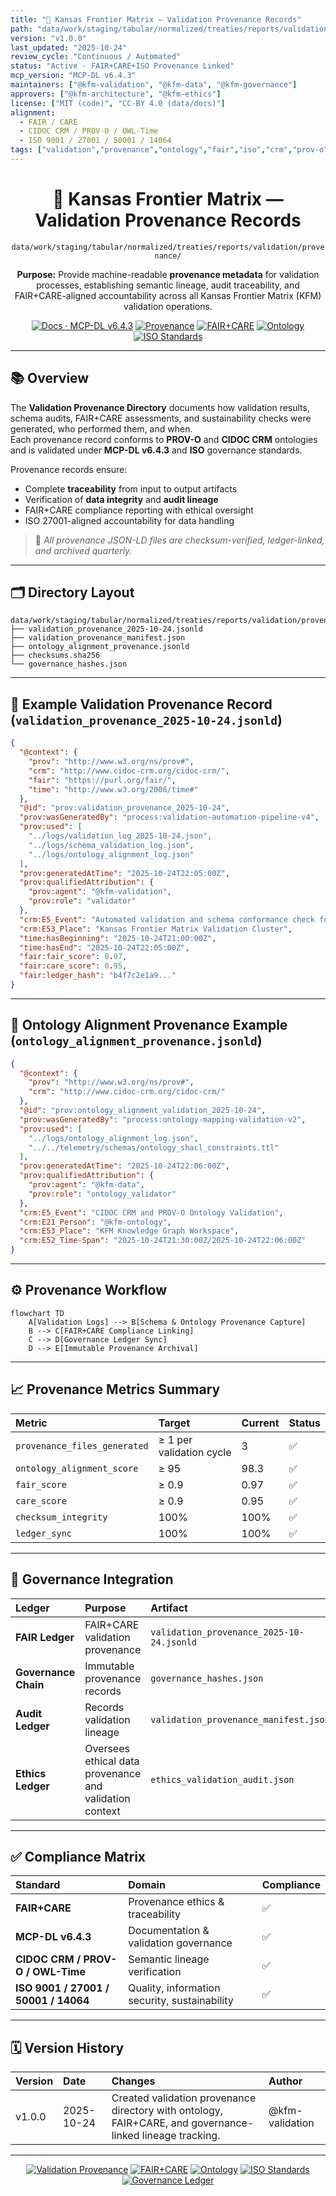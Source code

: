 ```yaml
---
title: "🔗 Kansas Frontier Matrix — Validation Provenance Records"
path: "data/work/staging/tabular/normalized/treaties/reports/validation/provenance/README.md"
version: "v1.0.0"
last_updated: "2025-10-24"
review_cycle: "Continuous / Automated"
status: "Active · FAIR+CARE+ISO Provenance Linked"
mcp_version: "MCP-DL v6.4.3"
maintainers: ["@kfm-validation", "@kfm-data", "@kfm-governance"]
approvers: ["@kfm-architecture", "@kfm-ethics"]
license: ["MIT (code)", "CC-BY 4.0 (data/docs)"]
alignment:
  - FAIR / CARE
  - CIDOC CRM / PROV-O / OWL-Time
  - ISO 9001 / 27001 / 50001 / 14064
tags: ["validation","provenance","ontology","fair","iso","crm","prov-o","audit","governance","data-lineage"]
---
```


<div align="center">

# 🔗 Kansas Frontier Matrix — **Validation Provenance Records**
`data/work/staging/tabular/normalized/treaties/reports/validation/provenance/`

**Purpose:** Provide machine-readable **provenance metadata** for validation processes, establishing semantic lineage, audit traceability, and FAIR+CARE-aligned accountability across all Kansas Frontier Matrix (KFM) validation operations.

[![Docs · MCP-DL v6.4.3](https://img.shields.io/badge/Docs-MCP--DL%20v6.4.3-blue)]()
[![Provenance](https://img.shields.io/badge/Validation-Provenance-6f42c1)]()
[![FAIR+CARE](https://img.shields.io/badge/FAIR%20%2B%20CARE-Linked-2ecc71)]()
[![Ontology](https://img.shields.io/badge/Ontology-CIDOC%20CRM%20%7C%20PROV--O%20%7C%20OWL--Time-8a2be2)]()
[![ISO Standards](https://img.shields.io/badge/ISO-9001%20%7C%202701%20%7C%2050001-229954)]()

</div>

---

## 📚 Overview

The **Validation Provenance Directory** documents how validation results, schema audits, FAIR+CARE assessments, and sustainability checks were generated, who performed them, and when.  
Each provenance record conforms to **PROV-O** and **CIDOC CRM** ontologies and is validated under **MCP-DL v6.4.3** and **ISO** governance standards.

Provenance records ensure:
- Complete **traceability** from input to output artifacts  
- Verification of **data integrity** and **audit lineage**  
- FAIR+CARE compliance reporting with ethical oversight  
- ISO 27001-aligned accountability for data handling  

> 🧩 *All provenance JSON-LD files are checksum-verified, ledger-linked, and archived quarterly.*

---

## 🗂️ Directory Layout

```
data/work/staging/tabular/normalized/treaties/reports/validation/provenance/
├── validation_provenance_2025-10-24.jsonld
├── validation_provenance_manifest.json
├── ontology_alignment_provenance.jsonld
├── checksums.sha256
└── governance_hashes.json
```

---

## 🧩 Example Validation Provenance Record (`validation_provenance_2025-10-24.jsonld`)

```json
{
  "@context": {
    "prov": "http://www.w3.org/ns/prov#",
    "crm": "http://www.cidoc-crm.org/cidoc-crm/",
    "fair": "https://purl.org/fair/",
    "time": "http://www.w3.org/2006/time#"
  },
  "@id": "prov:validation_provenance_2025-10-24",
  "prov:wasGeneratedBy": "process:validation-automation-pipeline-v4",
  "prov:used": [
    "../logs/validation_log_2025-10-24.json",
    "../logs/schema_validation_log.json",
    "../logs/ontology_alignment_log.json"
  ],
  "prov:generatedAtTime": "2025-10-24T22:05:00Z",
  "prov:qualifiedAttribution": {
    "prov:agent": "@kfm-validation",
    "prov:role": "validator"
  },
  "crm:E5_Event": "Automated validation and schema conformance check for archival datasets",
  "crm:E53_Place": "Kansas Frontier Matrix Validation Cluster",
  "time:hasBeginning": "2025-10-24T21:00:00Z",
  "time:hasEnd": "2025-10-24T22:05:00Z",
  "fair:fair_score": 0.97,
  "fair:care_score": 0.95,
  "fair:ledger_hash": "b4f7c2e1a9..."
}
```

---

## 🧬 Ontology Alignment Provenance Example (`ontology_alignment_provenance.jsonld`)

```json
{
  "@context": {
    "prov": "http://www.w3.org/ns/prov#",
    "crm": "http://www.cidoc-crm.org/cidoc-crm/"
  },
  "@id": "prov:ontology_alignment_validation_2025-10-24",
  "prov:wasGeneratedBy": "process:ontology-mapping-validation-v2",
  "prov:used": [
    "../logs/ontology_alignment_log.json",
    "../../telemetry/schemas/ontology_shacl_constraints.ttl"
  ],
  "prov:generatedAtTime": "2025-10-24T22:06:00Z",
  "prov:qualifiedAttribution": {
    "prov:agent": "@kfm-data",
    "prov:role": "ontology_validator"
  },
  "crm:E5_Event": "CIDOC CRM and PROV-O Ontology Validation",
  "crm:E21_Person": "@kfm-ontology",
  "crm:E53_Place": "KFM Knowledge Graph Workspace",
  "crm:E52_Time-Span": "2025-10-24T21:30:00Z/2025-10-24T22:06:00Z"
}
```

---

## ⚙️ Provenance Workflow

```mermaid
flowchart TD
    A[Validation Logs] --> B[Schema & Ontology Provenance Capture]
    B --> C[FAIR+CARE Compliance Linking]
    C --> D[Governance Ledger Sync]
    D --> E[Immutable Provenance Archival]
```

---

## 📈 Provenance Metrics Summary

| Metric | Target | Current | Status |
| :------ | :------ | :------ | :------ |
| `provenance_files_generated` | ≥ 1 per validation cycle | 3 | ✅ |
| `ontology_alignment_score` | ≥ 95 | 98.3 | ✅ |
| `fair_score` | ≥ 0.9 | 0.97 | ✅ |
| `care_score` | ≥ 0.9 | 0.95 | ✅ |
| `checksum_integrity` | 100% | 100% | ✅ |
| `ledger_sync` | 100% | 100% | ✅ |

---

## 🔐 Governance Integration

| Ledger | Purpose | Artifact |
| :------ | :----------- | :------------ |
| **FAIR Ledger** | FAIR+CARE validation provenance | `validation_provenance_2025-10-24.jsonld` |
| **Governance Chain** | Immutable provenance records | `governance_hashes.json` |
| **Audit Ledger** | Records validation lineage | `validation_provenance_manifest.json` |
| **Ethics Ledger** | Oversees ethical data provenance and validation context | `ethics_validation_audit.json` |

---

## ✅ Compliance Matrix

| Standard | Domain | Compliance |
| :-------- | :-------- | :----------- |
| **FAIR+CARE** | Provenance ethics & traceability | ✅ |
| **MCP-DL v6.4.3** | Documentation & validation governance | ✅ |
| **CIDOC CRM / PROV-O / OWL-Time** | Semantic lineage verification | ✅ |
| **ISO 9001 / 27001 / 50001 / 14064** | Quality, information security, sustainability | ✅ |

---

## 🗓️ Version History

| Version | Date | Changes | Author |
| :------ | :---- | :-------- | :------ |
| v1.0.0 | 2025-10-24 | Created validation provenance directory with ontology, FAIR+CARE, and governance-linked lineage tracking. | @kfm-validation |

---

<div align="center">

[![Validation Provenance](https://img.shields.io/badge/Validation-Provenance-6f42c1?style=flat-square)]()
[![FAIR+CARE](https://img.shields.io/badge/FAIR%20%2B%20CARE-Linked-2ecc71?style=flat-square)]()
[![Ontology](https://img.shields.io/badge/Ontology-CIDOC%20CRM%20%7C%20PROV--O%20%7C%20OWL--Time-8a2be2?style=flat-square)]()
[![ISO Standards](https://img.shields.io/badge/ISO-9001%20%7C%202701%20%7C%2050001-229954?style=flat-square)]()
[![Governance Ledger](https://img.shields.io/badge/Governance-Ledger%20Linked-d4af37?style=flat-square)]()

</div>

<!-- MCP-FOOTER-BEGIN
MCP-VERSION: v6.4.3
MCP-TIER: Silver · Validation Provenance Records
DOC-PATH: data/work/staging/tabular/normalized/treaties/reports/validation/provenance/README.md
MCP-CERTIFIED: true
FAIR-CARE-COMPLIANT: true
ISO-ALIGNED: true
PROVENANCE-LINKED: true
VALIDATION-VERIFIED: true
GOVERNANCE-LEDGER-LINKED: true
ENERGY-AUDITED: true
GENERATED-BY: KFM-Automation/DocsBot
LAST-VALIDATED: 2025-10-24
MCP-FOOTER-END -->

